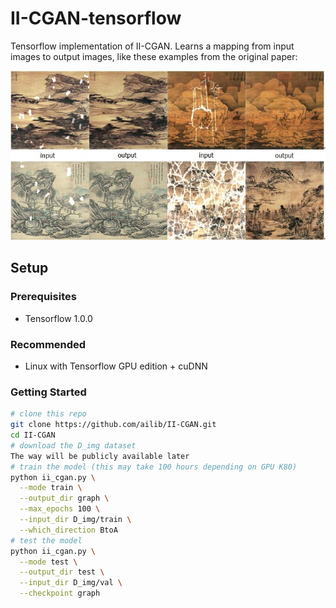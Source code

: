 # II-CGAN-tensorflow

Tensorflow implementation of II-CGAN.  Learns a mapping from input images to output images, like these examples from the original paper:

<img src="img/examples.jpg" width="900px"/>

## Setup

### Prerequisites
- Tensorflow 1.0.0

### Recommended
- Linux with Tensorflow GPU edition + cuDNN

### Getting Started

```sh
# clone this repo
git clone https://github.com/ailib/II-CGAN.git
cd II-CGAN
# download the D_img dataset
The way will be publicly available later
# train the model (this may take 100 hours depending on GPU K80)
python ii_cgan.py \
  --mode train \
  --output_dir graph \
  --max_epochs 100 \
  --input_dir D_img/train \
  --which_direction BtoA
# test the model
python ii_cgan.py \
  --mode test \
  --output_dir test \
  --input_dir D_img/val \
  --checkpoint graph

